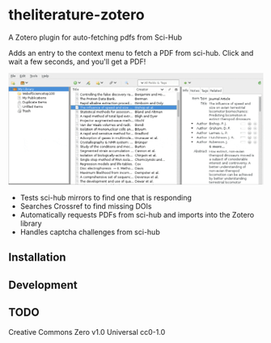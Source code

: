 # theliterature-zotero
A Zotero plugin for auto-fetching pdfs from Sci-Hub

Adds an entry to the context menu to fetch a PDF from sci-hub. Click and wait a few seconds, and you'll get a PDF!

![ScreenShot](screenshots/context.gif)

* Tests sci-hub mirrors to find one that is responding
* Searches Crossref to find missing DOIs
* Automatically requests PDFs from sci-hub and imports into the Zotero library
* Handles captcha challenges from sci-hub

## Installation

## Development

## TODO

Creative Commons Zero v1.0 Universal 	cc0-1.0
